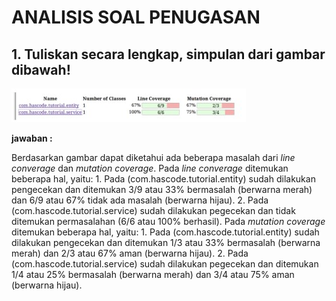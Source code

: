 # ANALISIS SOAL PENUGASAN 

## 1. Tuliskan secara lengkap, simpulan dari gambar dibawah!
![alt text](soal5.jpg)

**jawaban :**

Berdasarkan gambar dapat diketahui ada beberapa masalah dari *line converage* dan *mutation coverage*. 
Pada *line converage* ditemukan beberapa hal, yaitu:
    1. Pada (com.hascode.tutorial.entity) sudah dilakukan pengecekan dan ditemukan 3/9 atau 33% bermasalah (berwarna merah) dan 6/9 atau 67% tidak ada masalah (berwarna hijau).
    2. Pada (com.hascode.tutorial.service) sudah dilakukan pegecekan dan tidak ditemukan permasalahan (6/6 atau 100% berhasil).
Pada *mutation coverage* ditemukan beberapa hal, yaitu:
    1. Pada (com.hascode.tutorial.entity) sudah dilakukan pengecekan dan ditemukan 1/3 atau 33% bermasalah (berwarna merah) dan 2/3 atau 67% aman (berwarna hijau).
    2. Pada (com.hascode.tutorial.service) sudah dilakukan pegecekan dan ditemukan 1/4 atau 25% bermasalah (berwarna merah) dan 3/4 atau 75% aman (berwarna hijau).